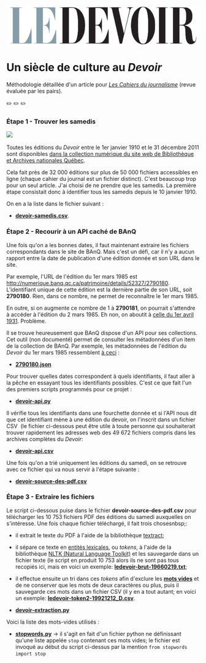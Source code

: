 <img src="LogoLeDevoir.png" alt="Logo du Devoir" width="500" height="105" style="display:block;margin-left:auto;margin-right:auto;">

# Un siècle de culture au *Devoir*
Méthodologie détaillée d'un article pour [*Les Cahiers du journalisme*](http://cahiersdujournalisme.org/) (revue évaluée par les pairs).

:pencil2: :pencil2: :pencil2:

### Étape 1 - Trouver les samedis

<img src="http://numerique.banq.qc.ca/images/signature/logoBAnQ_EnteteMob.png" width="100">

Toutes les éditions du *Devoir* entre le 1er janvier 1910 et le 31 décembre 2011 sont disponibles [dans la collection numérique du site web de Bibliothèque et Archives nationales Québec](http://numerique.banq.qc.ca/patrimoine/details/52327/2786824).

Cela fait près de 32 000 éditions sur plus de 50 000 fichiers accessibles en ligne (chaque cahier du journal est un fichier distinct). C'est beaucoup trop pour un seul article. J'ai choisi de ne prendre que les samedis. La première étape consistait donc à identifier tous les samedis depuis le 10 janvier 1910.

On en a la liste dans le fichier suivant&nbsp;:
* [**devoir-samedis.csv**](devoir-samedis.csv).

### Étape 2 - Recourir à un API caché de BAnQ

Une fois qu'on a les bonnes dates, il faut maintenant extraire les fichiers correspondants dans le site de BAnQ. Mais c'est un défi, car il n'y a aucun rapport entre la date de publication d'une édition donnée et son URL dans le site.

Par exemple, l'URL de l'édition du 1er mars 1985 est http://numerique.banq.qc.ca/patrimoine/details/52327/2790180. L'identifiant unique de cette édition est la dernière partie de son URL, soit **2790180**. Rien, dans ce nombre, ne permet de reconnaître le 1er mars 1985.

En outre, si on augmente ce nombre de 1 à **2790181**, on pourrait s'attendre à accéder à l'édition du 2 mars 1985. Eh non, on aboutit à [celle du 1er avril 1931](http://numerique.banq.qc.ca/patrimoine/details/52327/2790181). Problème.

Il se trouve heureusement que BAnQ dispose d'un API pour ses collections. Cet outil (non documenté) permet de consulter les métadonnées d'un item de la collection de BAnQ. Par exemple, les métadonnées de l'édition du *Devoir* du 1er mars 1985 ressemblent [à ceci](http://collections.banq.qc.ca/api/service-notice?handle=52327/2790180)&nbsp;:
* [**2790180.json**](2790180.json)

Pour trouver quelles dates correspondent à quels identifiants, il faut aller à la pêche en essayant tous les identifiants possibles. C'est ce que fait l'un des premiers scripts programmés pour ce projet&nbsp;: 
* [**devoir-api.py**](devoir-api.py)

Il vérifie tous les identifiants dans une fourchette donnée et si l'API nous dit que cet identifiant mène à une édition du devoir, on l'inscrit dans un fichier CSV&nbsp; (le fichier ci-dessous peut être utile à toute personne qui souhaiterait trouver rapidement les adresses web des 49&nbsp;672 fichiers compris dans les archives complètes du *Devoir*:
* [**devoir-api.csv**](devoir-api.csv)

Une fois qu'on a trié uniquement les éditions du samedi, on se retrouve avec ce fichier qui va nous servir à l'étape suivante&nbsp;:
* [**devoir-source-des-pdf.csv**](devoir-source-des-pdf.csv)

### Étape 3 - Extraire les fichiers

Le script ci-dessous puise dans le fichier **devoir-source-des-pdf.csv** pour télécharger les 10&nbsp;753 fichiers PDF des éditions du samedi auxquelles on s'intéresse. Une fois chaque fichier téléchargé, il fait trois chosesnbsp;:
* il extrait le texte du PDF à l'aide de la bibliothèque [textract](https://github.com/deanmalmgren/textract);
* il sépare ce texte en [entités lexicales](https://fr.wikipedia.org/wiki/Analyse_lexicale), ou *tokens*, à l'aide de la bibliothèque [NLTK (Natural Language Toolkit)](https://www.nltk.org/) et les sauvegarde dans un fichier texte (le script en produit 10&nbsp;753 alors ils ne sont pas tous recopiés ici, mais en voici un exemple: [**ledevoir-brut-19660219.txt**](ledevoir-brut-19660219.txt);
* il effectue ensuite un tri dans ces *tokens* afin d'exclure les [**mots vides**](https://fr.wikipedia.org/wiki/Mot_vide) et de ne conserver que les mots de deux caractères ou plus, puis il sauvegarde ces mots dans un fichier CSV (il y en a tout autant; en voici un exemple: [**ledevoir-token2-19921212_D.csv**](ledevoir-token2-19921212_D.csv).

* [**devoir-extraction.py**](devoir-extraction.py)

Voici la liste des mots-vides utilisés&nbsp;:
* [**stopwords.py**](stopwords.py) -> il s'agit en fait d'un fichier python ne définissant qu'une liste appelée `stop` contenant ces mots vides; le fichier est invoqué au début du script ci-dessus par la mention `from stopwords import stop`
